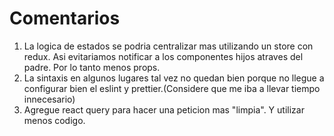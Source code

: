 # Comentarios

1. La logica de estados se podria centralizar mas utilizando un store con redux. Asi evitariamos notificar a los componentes hijos atraves del padre. Por lo tanto menos props.
2. La sintaxis en algunos lugares tal vez no quedan bien porque no llegue a configurar bien el eslint y prettier.(Considere que me iba a llevar tiempo innecesario)
3. Agregue react query para hacer una peticion mas "limpia". Y utilizar menos codigo.
